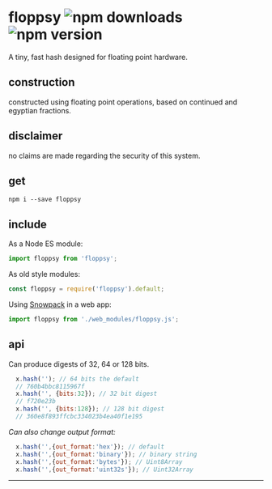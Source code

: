 # floppsy ![npm downloads](https://img.shields.io/npm/dt/floppsy) ![npm version](https://img.shields.io/npm/v/floppsy)

A tiny, fast hash designed for floating point hardware.

## construction

constructed using floating point operations, based on continued and egyptian fractions.

## disclaimer

no claims are made regarding the security of this system. 

## get

```console
npm i --save floppsy
```

## include

As a Node ES module:

```javascript
import floppsy from 'floppsy';
```

As old style modules:

```javascript
const floppsy = require('floppsy').default;
```

Using [Snowpack](https://github.com/pikapkg/snowpack) in a web app:

```javascript
import floppsy from './web_modules/floppsy.js';
```

## api

Can produce digests of 32, 64 or 128 bits.

```javascript
  x.hash(''); // 64 bits the default
  // 760b4bbc8115967f
  x.hash('', {bits:32}); // 32 bit digest
  // f720e23b
  x.hash('', {bits:128}); // 128 bit digest
  // 360e8f893ffcbc334023b4ea40f1e195
```

*Can also change output format:*

```javascript
  x.hash('',{out_format:'hex'}); // default
  x.hash('',{out_format:'binary'}); // binary string
  x.hash('',{out_format:'bytes'}); // Uint8Array
  x.hash('',{out_format:'uint32s'}); // Uint32Array
```

---------------


